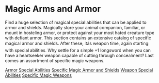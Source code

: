 # Magic Arms and Armor

Find a huge selection of magical special abilities that can be applied to armor and shields. Magically store your animal companion, familiar, or mount in hosteling armor, or protect against your most hated creature type with defiant armor. This section contains an extensive catalog of specific magical armor and shields. After these, itâs weapon time, again starting with special abilities. Why settle for a simple +1 longsword when you can have a heartseeker weapon capable of cutting through concealment? Last comes an assortment of specific magic weapons.

[Armor Special Abilities](/pathfinderRPG/prd/ultimateEquipment/magicArmsAndArmor/armorSpecialAbilities.html) [Specific Magic Armor and Shields](/pathfinderRPG/prd/ultimateEquipment/magicArmsAndArmor/specificMagicArmorShields.html) [Weapon Special Abilities](/pathfinderRPG/prd/ultimateEquipment/magicArmsAndArmor/weaponSpecialAbilities.html) [Specific Magic Weapons](/pathfinderRPG/prd/ultimateEquipment/magicArmsAndArmor/specificMagicWeapons.html)

